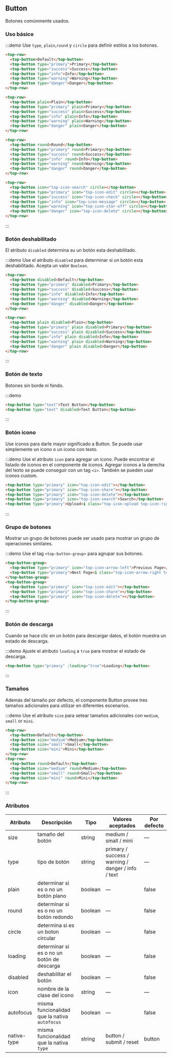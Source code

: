 ## Button

Botones comúnmente usados.

### Uso básico

:::demo Use `type`, `plain`,`round` y `circle` para definir estilos a los botones.

```html
<top-row>
  <top-button>Default</top-button>
  <top-button type="primary">Primary</top-button>
  <top-button type="success">Success</top-button>
  <top-button type="info">Info</top-button>
  <top-button type="warning">Warning</top-button>
  <top-button type="danger">Danger</top-button>
</top-row>

<top-row>
  <top-button plain>Plain</top-button>
  <top-button type="primary" plain>Primary</top-button>
  <top-button type="success" plain>Success</top-button>
  <top-button type="info" plain>Info</top-button>
  <top-button type="warning" plain>Warning</top-button>
  <top-button type="danger" plain>Danger</top-button>
</top-row>

<top-row>
  <top-button round>Round</top-button>
  <top-button type="primary" round>Primary</top-button>
  <top-button type="success" round>Success</top-button>
  <top-button type="info" round>Info</top-button>
  <top-button type="warning" round>Warning</top-button>
  <top-button type="danger" round>Danger</top-button>
</top-row>

<top-row>
  <top-button icon="top-icon-search" circle></top-button>
  <top-button type="primary" icon="top-icon-edit" circle></top-button>
  <top-button type="success" icon="top-icon-check" circle></top-button>
  <top-button type="info" icon="top-icon-message" circle></top-button>
  <top-button type="warning" icon="top-icon-star-off" circle></top-button>
  <top-button type="danger" icon="top-icon-delete" circle></top-button>
</top-row>
```
:::

### Botón deshabilitado

El atributo `disabled` determina su un botón esta deshabilitado.

:::demo Use el atributo `disabled` para determinar si un botón esta deshabilitado. Acepta un valor `Boolean`.

```html
<top-row>
  <top-button disabled>Default</top-button>
  <top-button type="primary" disabled>Primary</top-button>
  <top-button type="success" disabled>Success</top-button>
  <top-button type="info" disabled>Info</top-button>
  <top-button type="warning" disabled>Warning</top-button>
  <top-button type="danger" disabled>Danger</top-button>
</top-row>

<top-row>
  <top-button plain disabled>Plain</top-button>
  <top-button type="primary" plain disabled>Primary</top-button>
  <top-button type="success" plain disabled>Success</top-button>
  <top-button type="info" plain disabled>Info</top-button>
  <top-button type="warning" plain disabled>Warning</top-button>
  <top-button type="danger" plain disabled>Danger</top-button>
</top-row>
```
:::

### Botón de texto

Botones sin borde ni fondo.

:::demo
```html
<top-button type="text">Text Button</top-button>
<top-button type="text" disabled>Text Button</top-button>
```
:::

### Botón icono

Use iconos para darle mayor significado a Button. Se puede usar simplemente un icono o un icono con texto.

:::demo Use el atributo `icon` para agregar un icono. Puede encontrar el listado de iconos en el componente de iconos. Agregar iconos a la derecha del texto se puede conseguir con un tag `<i>`. También se pueden usar iconos custom.

```html
<top-button type="primary" icon="top-icon-edit"></top-button>
<top-button type="primary" icon="top-icon-share"></top-button>
<top-button type="primary" icon="top-icon-delete"></top-button>
<top-button type="primary" icon="top-icon-search">Search</top-button>
<top-button type="primary">Upload<i class="top-icon-upload top-icon-right"></i></top-button>
```
:::

### Grupo de botones

Mostrar un grupo de botones puede ser usado para mostrar un grupo de operaciones similares.

:::demo Use el tag `<top-button-group>` para agrupar sus botones.

```html
<top-button-group>
  <top-button type="primary" icon="top-icon-arrow-left">Previous Page</top-button>
  <top-button type="primary">Next Page<i class="top-icon-arrow-right top-icon-right"></i></top-button>
</top-button-group>
<top-button-group>
  <top-button type="primary" icon="top-icon-edit"></top-button>
  <top-button type="primary" icon="top-icon-share"></top-button>
  <top-button type="primary" icon="top-icon-delete"></top-button>
</top-button-group>
```
:::

### Botón de descarga 

Cuando se hace clic en un botón para descargar datos, el botón muestra un estado de descarga.

:::demo Ajuste el atributo `loading` a `true` para mostrar el estado de descarga.

```html
<top-button type="primary" :loading="true">Loading</top-button>
```
:::

### Tamaños

Además del tamaño por defecto, el componente Button provee tres tamaños adicionales para utilizar en diferentes escenarios.

:::demo Use el atributo `size` para setear tamaños adicionales con `medium`, `small` or `mini`.

```html
<top-row>
  <top-button>Default</top-button>
  <top-button size="medium">Medium</top-button>
  <top-button size="small">Small</top-button>
  <top-button size="mini">Mini</top-button>
</top-row>
<top-row>
  <top-button round>Default</top-button>
  <top-button size="medium" round>Medium</top-button>
  <top-button size="small" round>Small</top-button>
  <top-button size="mini" round>Mini</top-button>
</top-row>
```
:::

### Atributos
| Atributo    | Descripción                                   | Tipo    | Valores aceptados                                  | Por defecto |
| ----------- | --------------------------------------------- | ------- | -------------------------------------------------- | ----------- |
| size        | tamaño del botón                              | string  | medium / small / mini                              | —           |
| type        | tipo de botón                                 | string  | primary / success / warning / danger / info / text | —           |
| plain       | determinar si es o no un botón plano          | boolean | —                                                  | false       |
| round       | determinar si es o no un botón redondo        | boolean | —                                                  | false       |
| circle      | determina si es un boton circular             | boolean | —                                                  | false       |
| loading     | determinar si es o no un botón de descarga    | boolean | —                                                  | false       |
| disabled    | deshabilitar el botón                         | boolean | —                                                  | false       |
| icon        | nombre de la clase del icono                  | string  | —                                                  | —           |
| autofocus   | misma funcionalidad que la nativa `autofocus` | boolean | —                                                  | false       |
| native-type | misma funcionalidad que la nativa `type`      | string  | button / submit / reset                            | button      |
